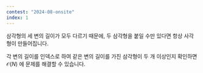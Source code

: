 ```yaml
---
contest: "2024-08-onsite"
index: 1
---
```


삼각형의 세 변의 길이가 모두 다르기 때문에, 두 삼각형을 붙일 수만 있다면 항상 사각형이 만들어집니다.

각 변의 길이를 인덱스로 하여 같은 변의 길이를 가진 삼각형이 두 개 이상인지 확인하면 $\mathcal{O}(N)$ 에 문제를 해결할 수 있습니다.
